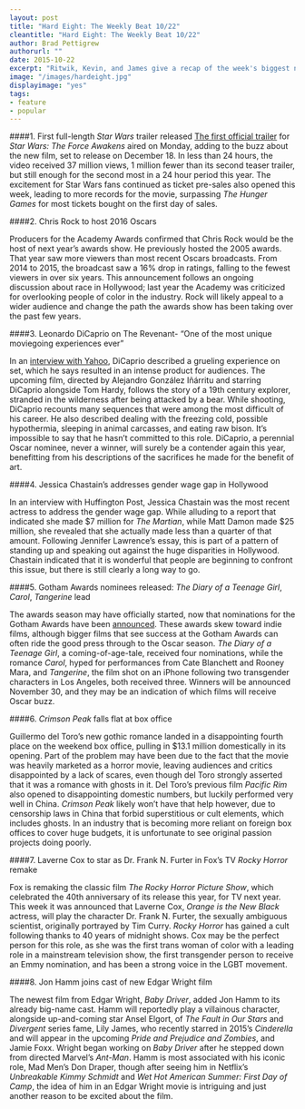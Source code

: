 ```yaml
---
layout: post
title: "Hard Eight: The Weekly Beat 10/22"
cleantitle: "Hard Eight: The Weekly Beat 10/22"
author: Brad Pettigrew
authorurl: ""
date: 2015-10-22
excerpt: "Ritwik, Kevin, and James give a recap of the week's biggest news"
image: "/images/hardeight.jpg"
displayimage: "yes"
tags: 
- feature
- popular
---
```

	
####1. First full-length *Star Wars* trailer released
[The first official trailer](https://www.youtube.com/watch?v=sGbxmsDFVnE) for *Star Wars: The Force Awakens* aired on Monday, adding to the buzz about the new film, set to release on December 18. In less than 24 hours, the video received 37 million views, 1 million fewer than its second teaser trailer, but still enough for the second most in a 24 hour period this year. The excitement for Star Wars fans continued as ticket pre-sales also opened this week, leading to more records for the movie, surpassing *The Hunger Games* for most tickets bought on the first day of sales.


####2. Chris Rock to host 2016 Oscars

Producers for the Academy Awards confirmed that Chris Rock would be the host of next year’s awards show. He previously hosted the 2005 awards. That year saw more viewers than most recent Oscars broadcasts. From 2014 to 2015, the broadcast saw a 16% drop in ratings, falling to the fewest viewers in over six years. This announcement follows an ongoing discussion about race in Hollywood; last year the Academy was criticized for overlooking people of color in the industry. Rock will likely appeal to a wider audience and change the path the awards show has been taking over the past few years.

####3. Leonardo DiCaprio on The Revenant- “One of the most unique moviegoing experiences ever”

In an [interview with Yahoo](https://www.yahoo.com/movies/leonardo-dicaprio-on-fighting-a-1281529422913590.html), DiCaprio described a grueling experience on set, which he says resulted in an intense product for audiences. The upcoming film, directed by Alejandro González Iñárritu and starring DiCaprio alongside Tom Hardy, follows the story of a 19th century explorer, stranded in the wilderness after being attacked by a bear. While shooting, DiCaprio recounts many sequences that were among the most difficult of his career. He also described dealing with the freezing cold, possible hypothermia, sleeping in animal carcasses, and eating raw bison. It’s impossible to say that he hasn’t committed to this role. DiCaprio, a perennial Oscar nominee, never a winner, will surely be a contender again this year, benefitting from his descriptions of the sacrifices he made for the benefit of art.		

####4. Jessica Chastain’s addresses gender wage gap in Hollywood

In an interview with Huffington Post, Jessica Chastain was the most recent actress to address the gender wage gap. While alluding to a report that indicated she made $7 million for *The Martian*, while Matt Damon made $25 million, she revealed that she actually made less than a quarter of that amount. Following Jennifer Lawrence’s essay, this is part of a pattern of standing up and speaking out against the huge disparities in Hollywood. Chastain indicated that it is wonderful that people are beginning to confront this issue, but there is still clearly a long way to go.

####5. Gotham Awards nominees released: *The Diary of a Teenage Girl*, *Carol*, *Tangerine* lead

The awards season may have officially started, now that nominations for the Gotham Awards have been [announced](http://deadline.com/2015/10/gotham-independent-film-awards-nominations-2015-full-list-1201590240/). These awards skew toward indie films, although bigger films that see success at the Gotham Awards can often ride the good press through to the Oscar season. *The Diary of a Teenage Girl*, a coming-of-age-tale, received four nominations, while the romance *Carol*, hyped for performances from Cate Blanchett and Rooney Mara, and *Tangerine*, the film shot on an iPhone following two transgender characters in Los Angeles, both received three. Winners will be announced November 30, and they may be an indication of which films will receive Oscar buzz. 

####6. *Crimson Peak* falls flat at box office

Guillermo del Toro’s new gothic romance landed in a disappointing fourth place on the weekend box office, pulling in $13.1 million domestically in its opening. Part of the problem may have been due to the fact that the movie was heavily marketed as a horror movie, leaving audiences and critics disappointed by a lack of scares, even though del Toro strongly asserted that it was a romance with ghosts in it. Del Toro’s previous film *Pacific Rim* also opened to disappointing domestic numbers, but luckily performed very well in China. *Crimson Peak* likely won’t have that help however, due to censorship laws in China that forbid superstitious or cult elements, which includes ghosts. In an industry that is becoming more reliant on foreign box offices to cover huge budgets, it is unfortunate to see original passion projects doing poorly.

####7. Laverne Cox to star as Dr. Frank N. Furter in Fox’s TV *Rocky Horror* remake

Fox is remaking the classic film *The Rocky Horror Picture Show*, which celebrated the 40th anniversary of its release this year, for TV next year. This week it was announced that Laverne Cox, *Orange is the New Black* actress, will play the character Dr. Frank N. Furter, the sexually ambiguous scientist, originally portrayed by Tim Curry. *Rocky Horror* has gained a cult following thanks to 40 years of midnight shows. Cox may be the perfect person for this role, as she was the first trans woman of color with a leading role in a mainstream television show, the first transgender person to receive an Emmy nomination, and has been a strong voice in the LGBT movement.

####8. Jon Hamm joins cast of new Edgar Wright film

The newest film from Edgar Wright, *Baby Driver*, added Jon Hamm to its already big-name cast. Hamm will reportedly play a villainous character, alongside up-and-coming star Ansel Elgort, of *The Fault in Our Stars* and *Divergent* series fame, Lily James, who recently starred in 2015’s *Cinderella* and will appear in the upcoming *Pride and Prejudice and Zombies*, and Jamie Foxx. Wright began working on *Baby Driver* after he stepped down from directed Marvel’s *Ant-Man*. Hamm is most associated with his iconic role, Mad Men’s Don Draper, though after seeing him in Netflix’s *Unbreakable Kimmy Schmidt* and *Wet Hot American Summer: First Day of Camp*, the idea of him in an Edgar Wright movie is intriguing and just another reason to be excited about the film.







